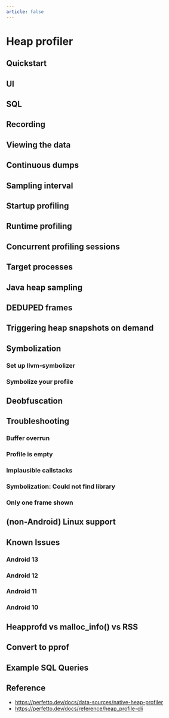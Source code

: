 ```yaml
---
article: false
---
```


# Heap profiler

## Quickstart

## UI

## SQL

## Recording

## Viewing the data

## Continuous dumps

## Sampling interval

## Startup profiling

## Runtime profiling

## Concurrent profiling sessions

## Target processes

## Java heap sampling

## DEDUPED frames

## Triggering heap snapshots on demand

## Symbolization
### Set up llvm-symbolizer
### Symbolize your profile

## Deobfuscation

## Troubleshooting
### Buffer overrun
### Profile is empty
### Implausible callstacks
### Symbolization: Could not find library
### Only one frame shown

## (non-Android) Linux support

## Known Issues
### Android 13
### Android 12
### Android 11
### Android 10

## Heapprofd vs malloc_info() vs RSS
## Convert to pprof
## Example SQL Queries

## Reference 
- https://perfetto.dev/docs/data-sources/native-heap-profiler
- https://perfetto.dev/docs/reference/heap_profile-cli